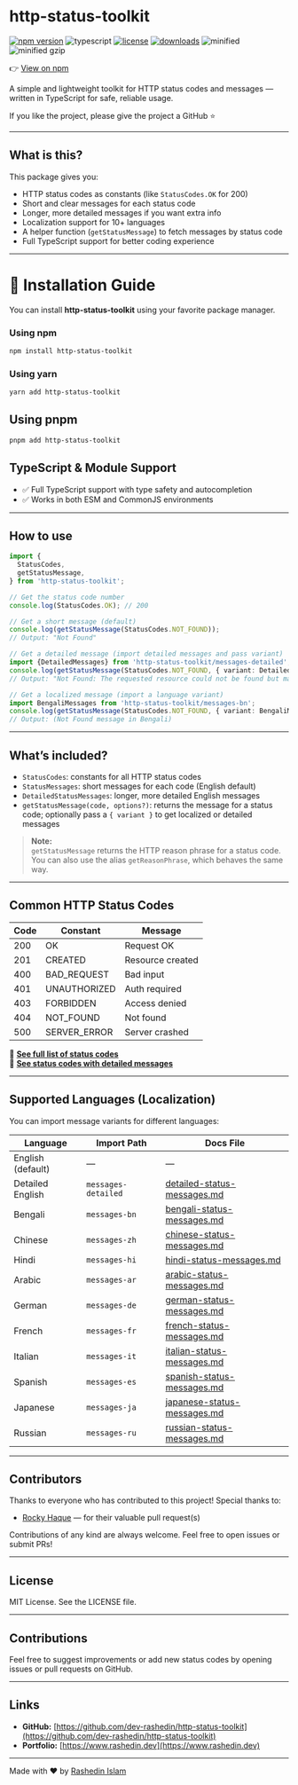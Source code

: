# http-status-toolkit

[![npm version](https://img.shields.io/npm/v/http-status-toolkit)](https://www.npmjs.com/package/http-status-toolkit)
![typescript](https://badgen.net/badge/icon/typescript?icon=typescript&label)
[![license](https://img.shields.io/npm/l/http-status-toolkit)](https://github.com/dev-rashedin/http-status-toolkit/blob/main/LICENSE)
[![downloads](https://img.shields.io/npm/dm/http-status-toolkit)](https://www.npmjs.com/package/http-status-toolkit)
![minified](https://badgen.net/bundlephobia/min/http-status-toolkit)
![minified gzip](https://badgen.net/bundlephobia/minzip/http-status-toolkit)

👉 [View on npm](https://www.npmjs.com/package/http-status-toolkit)

A simple and lightweight toolkit for HTTP status codes and messages — written in TypeScript for safe, reliable usage.

If you like the project, please give the project a GitHub ⭐

---

## What is this?

This package gives you:

- HTTP status codes as constants (like `StatusCodes.OK` for 200)
- Short and clear messages for each status code
- Longer, more detailed messages if you want extra info
- Localization support for 10+ languages
- A helper function (`getStatusMessage`) to fetch messages by status code
- Full TypeScript support for better coding experience

---

# 🚀 Installation Guide

You can install **http-status-toolkit** using your favorite package manager.

### Using npm

```bash
npm install http-status-toolkit
```

### Using yarn

```bash
yarn add http-status-toolkit
```

## Using pnpm

```bash
pnpm add http-status-toolkit
```

## TypeScript & Module Support

- ✅ Full TypeScript support with type safety and autocompletion  
- ✅ Works in both ESM and CommonJS environments

---

## How to use

```ts
import {
  StatusCodes,
  getStatusMessage,
} from 'http-status-toolkit';

// Get the status code number
console.log(StatusCodes.OK); // 200

// Get a short message (default)
console.log(getStatusMessage(StatusCodes.NOT_FOUND));
// Output: "Not Found"

// Get a detailed message (import detailed messages and pass variant)
import {DetailedMessages} from 'http-status-toolkit/messages-detailed';
console.log(getStatusMessage(StatusCodes.NOT_FOUND, { variant: DetailedMessages }));
// Output: "Not Found: The requested resource could not be found but may be available in the future."

// Get a localized message (import a language variant)
import BengaliMessages from 'http-status-toolkit/messages-bn';
console.log(getStatusMessage(StatusCodes.NOT_FOUND, { variant: BengaliMessages }));
// Output: (Not Found message in Bengali)
```

---

## What’s included?

- `StatusCodes`: constants for all HTTP status codes  
- `StatusMessages`: short messages for each code (English default)  
- `DetailedStatusMessages`: longer, more detailed English messages  
- `getStatusMessage(code, options?)`: returns the message for a status code; optionally pass a `{ variant }` to get localized or detailed messages  

> **Note:**  
> `getStatusMessage` returns the HTTP reason phrase for a status code.  
> You can also use the alias `getReasonPhrase`, which behaves the same way.

---

## Common HTTP Status Codes

| Code | Constant     | Message          |
| ---- | ------------ | ---------------- |
| 200  | OK           | Request OK       |
| 201  | CREATED      | Resource created |
| 400  | BAD_REQUEST  | Bad input        |
| 401  | UNAUTHORIZED | Auth required    |
| 403  | FORBIDDEN    | Access denied    |
| 404  | NOT_FOUND    | Not found        |
| 500  | SERVER_ERROR | Server crashed   |


🔗 **[See full list of status codes](./docs/default-status-messages.md)**  
🔗 **[See status codes with detailed messages](./docs/detailed-status-messages.md)**

---

## Supported Languages (Localization)

You can import message variants for different languages:

| Language    | Import Path                           | Docs File                          |
|-------------|-------------------------------------|-----------------------------------|
| English (default)  | —                               | —                                 |
| Detailed English   | `messages-detailed`              | [detailed-status-messages.md](./docs/detailed-status-messages.md) |
| Bengali     | `messages-bn`                       | [bengali-status-messages.md](./docs/bengali-status-messages.md)   |
| Chinese     | `messages-zh`                       | [chinese-status-messages.md](./docs/chinese-status-messages.md)   |
| Hindi       | `messages-hi`                       | [hindi-status-messages.md](./docs/hindi-status-messages.md)       |
| Arabic      | `messages-ar`                       | [arabic-status-messages.md](./docs/arabic-status-messages.md)     |
| German      | `messages-de`                       | [german-status-messages.md](./docs/german-status-messages.md)     |
| French      | `messages-fr`                       | [french-status-messages.md](./docs/french-status-messages.md)     |
| Italian     | `messages-it`                       | [italian-status-messages.md](./docs/italian-status-messages.md)   |
| Spanish     | `messages-es`                       | [spanish-status-messages.md](./docs/spanish-status-messages.md)   |
| Japanese    | `messages-ja`                       | [japanese-status-messages.md](./docs/japanese-status-messages.md) |
| Russian     | `messages-ru`                       | [russian-status-messages.md](./docs/russian-status-messages.md)   |

---

## Contributors

Thanks to everyone who has contributed to this project! Special thanks to:

- [Rocky Haque](https://github.com/rockyhaque) — for their valuable pull request(s)

Contributions of any kind are always welcome. Feel free to open issues or submit PRs!

---

## License

MIT License. See the LICENSE file.

---

## Contributions

Feel free to suggest improvements or add new status codes by opening issues or pull requests on GitHub.

---

## Links

- **GitHub:** [https://github.com/dev-rashedin/http-status-toolkit](https://github.com/dev-rashedin/http-status-toolkit)  
- **Portfolio:** [https://www.rashedin.dev](https://www.rashedin.dev)

---

Made with ❤️ by [Rashedin Islam](https://www.rashedin.dev)